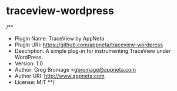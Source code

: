 traceview-wordpress
===================

/**
 * Plugin Name: TraceView by AppNeta
 * Plugin URI: https://github.com/appneta/traceview-wordpress
 * Description: A simple plug-in for instrumenting TraceView under WordPress.
 * Version: 1.0
 * Author: Greg Bromage <gbromage@appneta.com
 * Author URI: http://www.appneta.com
 * License: MIT 
 **/

